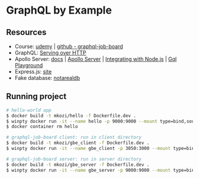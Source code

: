 # GraphQL by Example

## Resources

- Course: [udemy](https://www.udemy.com/course/graphql-by-example/) | [github - graphql-job-board](https://github.com/uptoskill/graphql-job-board)
- GraphQL: [Serving over HTTP](https://graphql.org/learn/serving-over-http/)
- Apollo Server: [docs](https://www.apollographql.com/docs/) | [Apollo Server](https://www.apollographql.com/docs/apollo-server/) | [Integrating with Node.js](https://www.apollographql.com/docs/apollo-server/integrations/middleware/) | [Gql Playground](https://www.apollographql.com/docs/apollo-server/testing/graphql-playground/)
- Express.js: [site](http://expressjs.com/)
- Fake database: [notarealdb](https://www.npmjs.com/package/notarealdb)

## Running project

```bash
# hello-world app
$ docker build -t mkozi/hello -f Dockerfile.dev .
$ winpty docker run -it --name hello -p 9000:9000 --mount type=bind,source="$(pwd)",target=/app mkozi/hello
$ docker container rm hello

# graphql-job-board client: run in client directory
$ docker build -t mkozi/gbe_client -f Dockerfile.dev .
$ winpty docker run -it --name gbe_client -p 3050:3000 --mount type=bind,source="$(pwd)",target=/app mkozi/gbe_client

# graphql-job-board server: run in server directory
$ docker build -t mkozi/gbe_server -f Dockerfile.dev .
$ winpty docker run -it --name gbe_server -p 9000:9000 --mount type=bind,source="$(pwd)",target=/app mkozi/gbe_server
```
